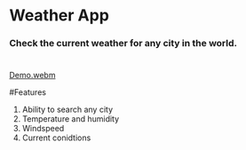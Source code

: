 # Weather App

 <h3>Check the current weather for any city in the world.
 
 

#
 [Demo.webm](https://user-images.githubusercontent.com/78055596/183976765-3b966a75-c5ac-4345-b678-6bba810804bc.webm)
 
 #Features
 1. Ability to search any city
 2. Temperature and humidity
 3. Windspeed
 4. Current conidtions
